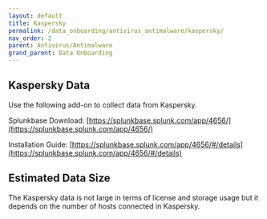```yaml
---
layout: default
title: Kaspersky
permalink: /data_onboarding/antivirus_antimalware/kaspersky/
nav_order: 2
parent: Antivirus/Antimalware
grand_parent: Data Onboarding
---
```


## **Kaspersky Data**

Use the following add-on to collect data from Kaspersky. 

Splunkbase Download: 
[https://splunkbase.splunk.com/app/4656/](https://splunkbase.splunk.com/app/4656/)   

Installation Guide: 
[https://splunkbase.splunk.com/app/4656/#/details](https://splunkbase.splunk.com/app/4656/#/details) 

## Estimated Data Size
The Kaspersky data is not large in terms of license and storage usage but it depends on the number of hosts connected in Kaspersky. 